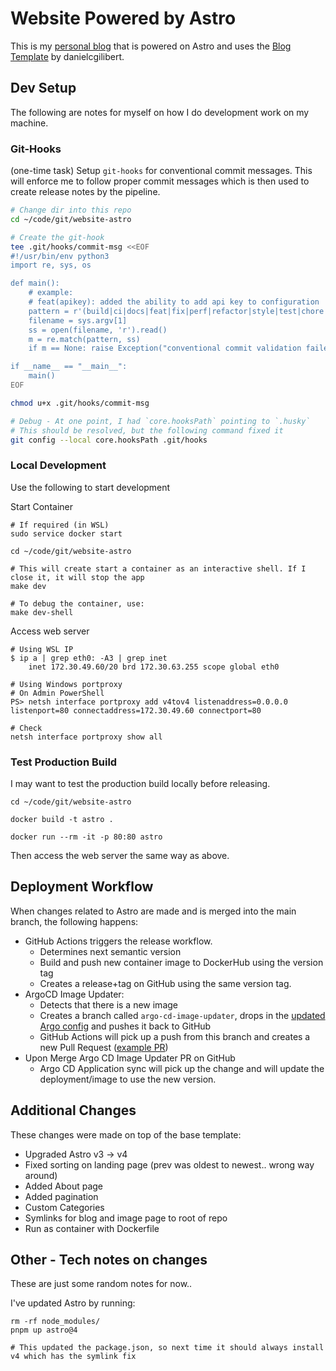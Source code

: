 # Website Powered by Astro
This is my [personal blog](https://lexdsolutions.com) that is powered on Astro and uses the [Blog Template](https://github.com/danielcgilibert/blog-template) by danielcgilibert.

## Dev Setup
The following are notes for myself on how I do development work on my machine.

### Git-Hooks
(one-time task) Setup `git-hooks` for conventional commit messages.
This will enforce me to follow proper commit messages which is then used to create release notes by the pipeline.
```bash
# Change dir into this repo
cd ~/code/git/website-astro

# Create the git-hook
tee .git/hooks/commit-msg <<EOF
#!/usr/bin/env python3
import re, sys, os

def main():
	# example:
	# feat(apikey): added the ability to add api key to configuration
	pattern = r'(build|ci|docs|feat|fix|perf|refactor|style|test|chore|revert)(\([\w\-]+\))?:\s.*'
	filename = sys.argv[1]
	ss = open(filename, 'r').read()
	m = re.match(pattern, ss)
	if m == None: raise Exception("conventional commit validation failed")

if __name__ == "__main__":
	main()
EOF

chmod u+x .git/hooks/commit-msg

# Debug - At one point, I had `core.hooksPath` pointing to `.husky`
# This should be resolved, but the following command fixed it
git config --local core.hooksPath .git/hooks
```

### Local Development
Use the following to start development

Start Container
```shell
# If required (in WSL)
sudo service docker start

cd ~/code/git/website-astro

# This will create start a container as an interactive shell. If I close it, it will stop the app
make dev

# To debug the container, use:
make dev-shell
```

Access web server
```shell
# Using WSL IP
$ ip a | grep eth0: -A3 | grep inet
    inet 172.30.49.60/20 brd 172.30.63.255 scope global eth0

# Using Windows portproxy
# On Admin PowerShell
PS> netsh interface portproxy add v4tov4 listenaddress=0.0.0.0 listenport=80 connectaddress=172.30.49.60 connectport=80

# Check
netsh interface portproxy show all
```

### Test Production Build
I may want to test the production build locally before releasing.
```shell
cd ~/code/git/website-astro

docker build -t astro .

docker run --rm -it -p 80:80 astro
```
Then access the web server the same way as above.

## Deployment Workflow
When changes related to Astro are made and is merged into the main branch, the following happens:
- GitHub Actions triggers the release workflow.
	- Determines next semantic version
	- Build and push new container image to DockerHub using the version tag
	- Creates a release+tag on GitHub using the same version tag.
- ArgoCD Image Updater:
	- Detects that there is a new image
	- Creates a branch called `argo-cd-image-updater`, drops in the [updated Argo config](https://github.com/88lexd/website-astro/blob/main/infra/website-chart/.argocd-source-website-astro.yaml) and pushes it back to GitHub
	- GitHub Actions will pick up a push from this branch and creates a new Pull Request ([example PR](https://github.com/88lexd/website-astro/pull/26/files))
- Upon Merge Argo CD Image Updater PR on GitHub
	- Argo CD Application sync will pick up the change and will update the deployment/image to use the new version.


## Additional Changes
These changes were made on top of the base template:
- Upgraded Astro v3 -> v4
- Fixed sorting on landing page (prev was oldest to newest.. wrong way around)
- Added About page
- Added pagination
- Custom Categories
- Symlinks for blog and image page to root of repo
- Run as container with Dockerfile

## Other - Tech notes on changes
These are just some random notes for now..

I've updated Astro by running:
```
rm -rf node_modules/
pnpm up astro@4

# This updated the package.json, so next time it should always install v4 which has the symlink fix
```
